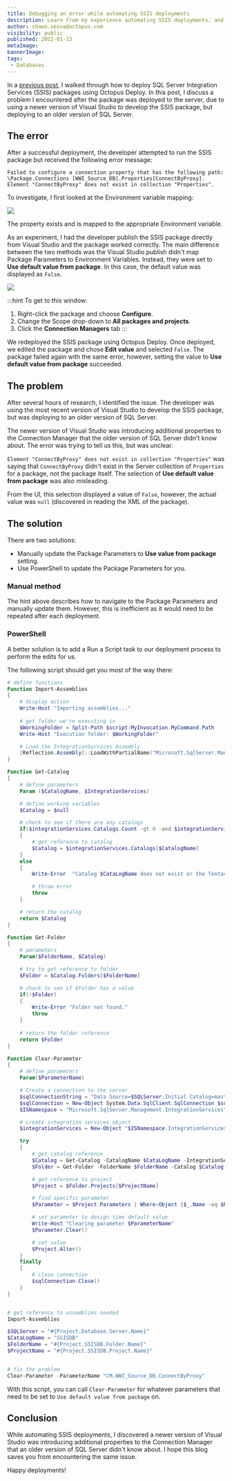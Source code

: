 ```yaml
---
title: Debugging an error while automating SSIS deployments
description: Learn from my experience automating SSIS deployments, and how to avoid an error using different versions of Visual Studio and SQL Server.
author: shawn.sesna@octopus.com
visibility: public
published: 2022-01-13
metaImage: 
bannerImage: 
tags:
 - Databases
---
```


In a [previous post](https://octopus.com/blog/deploying-ssis), I walked through how to deploy SQL Server Integration Services (SSIS) packages using Octopus Deploy.  In this post, I discuss a problem I encountered after the package was deployed to the server, due to using a newer version of Visual Studio to develop the SSIS package, but deploying to an older version of SQL Server.

## The error
After a successful deployment, the developer attempted to run the SSIS package but received the following error message:

```
Failed to configure a connection property that has the following path: \Package.Connections [WWI_Source_DB].Properties[ConnectByProxy]. Element "ConnectByProxy" does not exist in collection "Properties".
```

To investigate, I first looked at the Environment variable mapping:

![](ssis-environment-mapping.png)

The property exists and is mapped to the appropriate Environment variable.

As an experiment, I had the developer publish the SSIS package directly from Visual Studio and the package worked correctly.  The main difference between the two methods was the Visual Studio publish didn't map Package Parameters to Environment Variables.  Instead, they were set to **Use default value from package**.  In this case, the default value was displayed as `False`.

![](ssis-package-parameter.png)

:::hint
To get to this window:

1. Right-click the package and choose **Configure**.
1. Change the Scope drop-down to **All packages and projects**.
1. Click the **Connection Managers** tab
:::

We redeployed the SSIS package using Octopus Deploy.  Once deployed, we edited the package and chose **Edit value** and selected `False`.  The package failed again with the same error, however, setting the value to **Use default value from package** succeeded.

## The problem
After several hours of research, I identified the issue. The developer was using the most recent version of Visual Studio to develop the SSIS package, but was deploying to an older version of SQL Server.  

The newer version of Visual Studio was introducing additional properties to the Connection Manager that the older version of SQL Server didn't know about. The error was trying to tell us this, but was unclear. 

`Element "ConnectByProxy" does not exist in collection "Properties"` was saying that `ConnectByProxy` didn't exist in the Server collection of `Properties` for a package, not the package itself.  The selection of **Use default value from package** was also misleading.  

From the UI, this selection displayed a value of `False`, however, the actual value was `null` (discovered in reading the XML of the package).

## The solution
There are two solutions:

- Manually update the Package Parameters to **Use value from package** setting.
- Use PowerShell to update the Package Parameters for you.

### Manual method
The hint above describes how to navigate to the Package Parameters and manually update them.  However, this is inefficient as it would need to be repeated after each deployment.

### PowerShell
A better solution is to add a Run a Script task to our deployment process to perform the edits for us. 

The following script should get you most of the way there:

```PowerShell
# define functions
Function Import-Assemblies
{
    # display action
    Write-Host "Importing assemblies..."
    
    # get folder we're executing in
    $WorkingFolder = Split-Path $script:MyInvocation.MyCommand.Path
    Write-Host "Execution folder: $WorkingFolder"

    # Load the IntegrationServices Assembly
    [Reflection.Assembly]::LoadWithPartialName("Microsoft.SqlServer.Management.IntegrationServices") | Out-Null # Out-Null suppresses a message that would normally be displayed saying it loaded out of GAC
}

Function Get-Catalog
{
    # define parameters
    Param ($CatalogName, $IntegrationServices)

    # define working variables
    $Catalog = $null

    # check to see if there are any catalogs
    if($integrationServices.Catalogs.Count -gt 0 -and $integrationServices.Catalogs[$CatalogName])
    {
        # get reference to catalog
        $Catalog = $integrationServices.Catalogs[$CatalogName]
    }
    else
    {
        Write-Error  "Catalog $CataLogName does not exist or the Tentacle account does not have access to it."

        # throw error
        throw 
    }

    # return the catalog
    return $Catalog
}

Function Get-Folder
{
    # parameters
    Param($FolderName, $Catalog)

    # try to get reference to folder
    $Folder = $Catalog.Folders[$FolderName]

    # check to see if $Folder has a value
    if(!$Folder)
    {
        Write-Error "Folder not found."
        throw
    }
    
    # return the folder reference
    return $Folder
}

Function Clear-Parameter
{
    # define parameters
    Param($ParameterName)

    # Create a connection to the server
    $sqlConnectionString = "Data Source=$SQLServer;Initial Catalog=master;Integrated Security=SSPI;"
    $sqlConnection = New-Object System.Data.SqlClient.SqlConnection $sqlConnectionString
    $ISNamespace = "Microsoft.SqlServer.Management.IntegrationServices"

    # create integration services object
    $integrationServices = New-Object "$ISNamespace.IntegrationServices" $sqlConnection

    try
    {
        # get catalog reference
        $Catalog = Get-Catalog -CatalogName $CataLogName -IntegrationServices $integrationServices
        $Folder = Get-Folder -FolderName $FolderName -Catalog $Catalog

        # get reference to project
        $Project = $Folder.Projects[$ProjectName]

        # find specific parameter
        $Parameter = $Project.Parameters | Where-Object {$_.Name -eq $ParameterName}

        # set parameter to design time default value
        Write-Host "Clearing parameter $ParameterName"
        $Parameter.Clear()

        # set value
        $Project.Alter()
    }
    finally
    {
        # close connection
        $sqlConnection.Close()
    }
}


# get reference to assemblies needed
Import-Assemblies

$SQLServer = "#{Project.Database.Server.Name}"
$CataLogName = "SSISDB"
$FolderName = "#{Project.SSISDB.Folder.Name}"
$ProjectName = "#{Project.SSISDB.Project.Name}"


# fix the problem
Clear-Parameter -ParameterName "CM.WWI_Source_DB.ConnectByProxy"
```

With this script, you can call `Clear-Parameter` for whatever parameters that need to be set to `Use default value from package` on.

## Conclusion
While automating SSIS deployments, I discovered a newer version of Visual Studio was introducing additional properties to the Connection Manager that an older version of SQL Server didn't know about. I hope this blog saves you from encountering the same issue.

Happy deployments!
